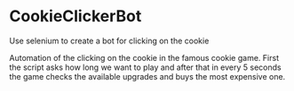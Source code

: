 # CookieClickerBot
Use selenium to create a bot for clicking on the cookie

Automation of the clicking on the cookie in the famous cookie game. First the script asks how long we want to play and after that in every 5 seconds the game checks the available upgrades and buys the most expensive one.

